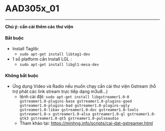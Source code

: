 # AAD305x_01
***
**Chú ý: cần cài thêm các thư viện**
#### Bắt buộc
* Install Taglib: 
  - `sudo apt-get install libtag1-dev` 
* 1 số platform cần Install LGL : 
  - `sudo apt-get install libgl1-mesa-dev`
#### Không bắt buộc 
* Ứng dụng Video và Radio nếu muốn chạy cần cài thư viện Gstream (hỗ trợ phát các link stream trực tiếp dạng m3u8...)
  - lệnh cài đặt: `sudo apt-get install libgstreamer1.0-0 gstreamer1.0-plugins-base gstreamer1.0-plugins-good gstreamer1.0-plugins-bad gstreamer1.0-plugins-ugly gstreamer1.0-libav gstreamer1.0-doc gstreamer1.0-tools gstreamer1.0-x gstreamer1.0-alsa gstreamer1.0-gl gstreamer1.0-gtk3 gstreamer1.0-qt5 gstreamer1.0-pulseaudio`  
  - Tham khảo tại: https://minhng.info/scripts/cai-dat-gstreamer.html	
